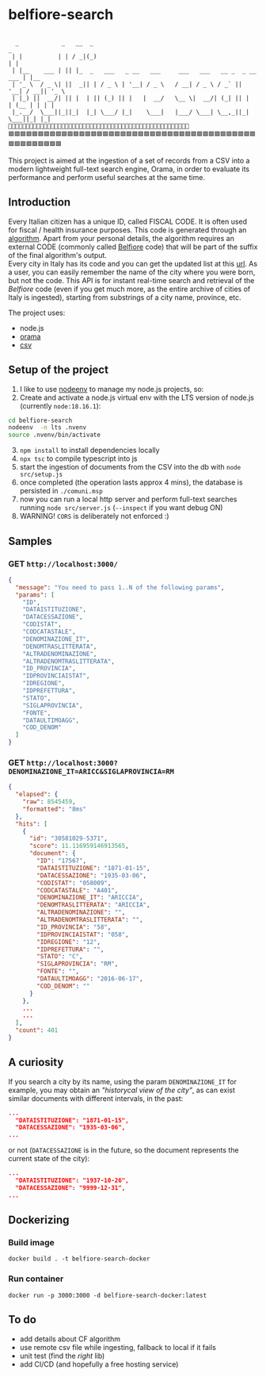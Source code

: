 # belfiore-search  

```

  _            _   __  _                                                      _      
 | |          | | / _|(_)                                                    | |    
 | |__    ___ | || |_  _   ___   _ __   ___     ___   ___   __ _  _ __   ___ | |__   
 | '_ \  / _ \| ||  _|| | / _ \ | '__| / _ \   / __| / _ \ / _` || '__| / __|| '_ \  
 | |_) ||  __/| || |  | || (_) || |   |  __/   \__ \|  __/| (_| || |   | (__ | | | | 
 |_.__/  \___||_||_|  |_| \___/ |_|    \___|   |___/ \___| \__,_||_|    \___||_| |_| 
🌸🌸🌸🌸🌸🌸🌸🌸🌸🌸🌸🌸🌸🌸🌸🌸🌸🌸🌸🌸🌸🌸🌸🌸🌸🌸🌸🌻🌸🌸🌸🌸🌸🌸🌸🌸🌸🌸🌸🌸🌸🌸🌸🌸🌸🌸🌸🌸🌸🌸🌸
🟩🟩🟩🟩🟩🟩🟩🟩🟩🟩🟩🟩🟩🟩🟩🟩🟩🟩🟩🟩🟩🟩🟩🟩🟩🟩🟩🟩🟩🟩🟩🟩🟩🟩🟩🟩🟩🟩🟩🟩🟩🟩🟩🟩🟩🟩🟩🟩🟩🟩🟩 
```


This project is aimed at the ingestion of a set of records from a CSV into a modern lightweight full-text search engine, Orama, in order to evaluate its performance and perform useful searches at the same time.

## Introduction  
Every Italian citizen has a unique ID, called FISCAL CODE. It is often used for fiscal / health insurance purposes. This code is generated through an [algorithm](https://www.agenziaentrate.gov.it/portale/web/guest/schede/istanze/richiesta-ts_cf/informazioni-codificazione-pf). Apart from your personal details, the algorithm requires an external CODE (commonly called [Belfiore](https://it.wikipedia.org/wiki/Codice_catastale) code) that will be part of the suffix of the final algorithm's output.  
Every city in Italy has its code and you can get the updated list at this [url](https://www.anagrafenazionale.interno.it/wp-content/uploads/ANPR_archivio_comuni.csv). As a user, you can easily remember the name of the city where you were born, but not the code. This API is for instant real-time search and retrieval of the _Belfiore_ code (even if you get much more, as the entire archive of cities of Italy is ingested), starting from substrings of a city name, province, etc. 

The project uses:  
- node.js
- [orama](https://oramasearch.com/)
- [csv](https://www.npmjs.com/package/csv)

## Setup of the project  
1. I like to use [nodeenv](https://github.com/ekalinin/nodeenv) to manage my node.js projects, so:
2. Create and activate a node.js virtual env with the LTS version of node.js (currently `node:18.16.1`):  
```bash
cd belfiore-search  
nodeenv  -n lts .nvenv  
source .nvenv/bin/activate  
```
3. `npm install` to install dependencies locally   
4. `npx tsc` to compile typescript into js  
5. start the ingestion of documents from the CSV into the db with `node src/setup.js`
6. once completed (the operation lasts approx 4 mins), the database is persisted in `./comuni.msp`  
7. now you can run a local http server and perform full-text searches running `node src/server.js`  (`--inspect` if you want debug ON)  
8. WARNING! `CORS` is deliberately not enforced :)  

## Samples

### GET `http://localhost:3000/`  
```json
{
  "message": "You need to pass 1..N of the following params",
  "params": [
    "ID",
    "DATAISTITUZIONE",
    "DATACESSAZIONE",
    "CODISTAT",
    "CODCATASTALE",
    "DENOMINAZIONE_IT",
    "DENOMTRASLITTERATA",
    "ALTRADENOMINAZIONE",
    "ALTRADENOMTRASLITTERATA",
    "ID_PROVINCIA",
    "IDPROVINCIAISTAT",
    "IDREGIONE",
    "IDPREFETTURA",
    "STATO",
    "SIGLAPROVINCIA",
    "FONTE",
    "DATAULTIMOAGG",
    "COD_DENOM"
  ]
}
```

### GET `http://localhost:3000?DENOMINAZIONE_IT=ARICC&SIGLAPROVINCIA=RM`  
```json
{
  "elapsed": {
    "raw": 8545459,
    "formatted": "8ms"
  },
  "hits": [
    {
      "id": "30581029-5371",
      "score": 11.116959146913565,
      "document": {
        "ID": "17567",
        "DATAISTITUZIONE": "1871-01-15",
        "DATACESSAZIONE": "1935-03-06",
        "CODISTAT": "058009",
        "CODCATASTALE": "A401",
        "DENOMINAZIONE_IT": "ARICCIA",
        "DENOMTRASLITTERATA": "ARICCIA",
        "ALTRADENOMINAZIONE": "",
        "ALTRADENOMTRASLITTERATA": "",
        "ID_PROVINCIA": "58",
        "IDPROVINCIAISTAT": "058",
        "IDREGIONE": "12",
        "IDPREFETTURA": "",
        "STATO": "C",
        "SIGLAPROVINCIA": "RM",
        "FONTE": "",
        "DATAULTIMOAGG": "2016-06-17",
        "COD_DENOM": ""
      }
    },
    ...
    ...
  ],
  "count": 401
}
```

## A curiosity
If you search a city by its name, using the param `DENOMINAZIONE_IT` for example, you may obtain an _"historycal view of the city"_, as can exist similar documents with different intervals, in the past:  

```json  
...  
  "DATAISTITUZIONE": "1871-01-15",  
  "DATACESSAZIONE": "1935-03-06",  
...  
```
 or not (`DATACESSAZIONE` is in the future, so the document represents the current state of the city):   
```json  
...  
  "DATAISTITUZIONE": "1937-10-26",
  "DATACESSAZIONE": "9999-12-31", 
...  
```

## Dockerizing

### Build image  
`docker build . -t belfiore-search-docker`  

### Run container  
`docker run -p 3000:3000 -d belfiore-search-docker:latest`  



## To do
- add details about CF algorithm  
- use remote csv file while ingesting, fallback to local if it fails
- unit test (find the _right_ lib)
- add CI/CD (and hopefully a free hosting service)
